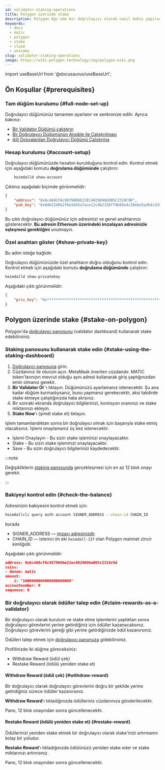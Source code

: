 ```yaml
---
id: validator-staking-operations
title: Polygon üzerinde stake
description: Polygon Ağı'nda bir doğrulayıcı olarak nasıl bahis yapılacağını öğrenin
keywords:
  - docs
  - matic
  - polygon
  - stake
  - claim
  - unstake
slug: validator-staking-operations
image: https://wiki.polygon.technology/img/polygon-wiki.png
---
```

import useBaseUrl from '@docusaurus/useBaseUrl';

## Ön Koşullar {#prerequisites}

### Tam düğüm kurulumu {#full-node-set-up}

Doğrulayıcı düğümünüz tamamen ayarlanır ve senkronize edilir. Ayrıca bakınız:

* [Bir Validator Düğümü çalıştırın](run-validator.md)
* [Bir Doğrulayıcı Düğümünün Ansible ile Çalıştırılması](run-validator-ansible.md)
* [ikili Dosyalardan Doğrulayıcı Düğümü Çalıştırma](run-validator-binaries.md)

### Hesap kurulumu {#account-setup}

Doğrulayıcı düğümünüzde hesabın kurulduğunu kontrol edin. Kontrol etmek için aşağıdaki komutu **doğrulama düğümünde** çalıştırın:

```sh
    heimdalld show-account
```

Çıktınız aşağıdaki biçimde görünmelidir:

```json
{
    "address": "0x6c468CF8c9879006E22EC4029696E005C2319C9D",
    "pub_key": "0x04b12d8b2f6e3d45a7ace12c4b2158f79b95e4c28ebe5ad54c439be9431d7fc9dc1164210bf6a5c3b8523528b931e772c86a307e8cff4b725e6b4a77d21417bf19"
}
```

Bu çıktı doğrulayıcı düğümünüz için adresinizi ve genel anahtarınızı gösterecektir. **Bu adresin Ethereum üzerindeki imzalayan adresinizle eşleşmesi gerektiğini** unutmayın.

### Özel anahtarı göster {#show-private-key}

Bu adım isteğe bağlıdır.

Doğrulayıcı düğümünüzde özel anahtarın doğru olduğunu kontrol edin. Kontrol etmek için aşağıdaki komutu **doğrulama düğümünde** çalıştırın:

```sh
heimdalld show-privatekey
```

Aşağıdaki çıktı görünmelidir:

```json
{
    "priv_key": "0x********************************************************"
}
```

## Polygon üzerinde stake {#stake-on-polygon}

Polygon'da [doğrulayıcı panosunu](https://staking.polygon.technology/validators/) (validator dashboard) kullanarak stake edebilirsiniz.

### Staking panosunu kullanarak stake edin {#stake-using-the-staking-dashboard}

1. [Doğrulayıcı panosuna](https://staking.polygon.technology/validators/) girin.
2. Cüzdanınız ile oturum açın. MetaMask önerilen cüzdandır. MATIC token'larınızın mevcut olduğu aynı adresi kullanarak giriş yaptığınızdan emin olmanız gerekir.
3. **Bir Validator Ol** 'ı tıklayın. Düğümünüzü ayarlamanız istenecektir. Şu ana kadar düğüm kurmadıysanız, bunu yapmanız gerekecektir, aksi takdirde stake etmeye çalıştığınızda hata alırsınız.
4. Bir sonraki ekranda doğrulayıcı bilgilerinizi, komisyon oranınızı ve stake miktarınızı ekleyin.
5. **Stake Now**'ı (şimdi stake et) tıklayın.

işlem tamamlandıktan sonra bir doğrulayıcı olmak için başarıyla stake etmiş olacaksınız. İşlemi onaylamanız üç kez istenecektir.

* İşlemi Onaylayın - Bu sizin stake işleminizi onaylayacaktır.
* Stake - Bu sizin stake işleminizi onaylayacaktır.
* Save - Bu sizin doğrulayıcı bilgilerinizi kaydedecektir.

:::note

Değişikliklerin [staking panosunda](https://staking.polygon.technology/account) gerçekleşmesi için en az 12 blok onayı gerekir.

:::

### Bakiyeyi kontrol edin {#check-the-balance}

Adresinizin bakiyesini kontrol etmek için:

```sh
heimdallcli query auth account SIGNER_ADDRESS --chain-id CHAIN_ID
```

burada

* SIGNER_ADDRESS — [imzacı adresinizdir](/docs/maintain/glossary.md#validator).
* CHAIN_ID — istemci ön eki `heimdall-137` olan Polygon mainnet zincir kimliğidir.

Aşağıdaki çıktı görünmelidir:

```json
address: 0x6c468cf8c9879006e22ec4029696e005c2319c9d
coins:
- denom: matic
amount:
    i: "1000000000000000000000"
accountnumber: 0
sequence: 0
```

### Bir doğrulayıcı olarak ödüller talep edin {#claim-rewards-as-a-validator}

Bir doğrulayıcı olarak kurulum ve stake etme işlemlerini yaptıktan sonra doğrulayıcı görevlerini yerine getirdiğiniz için ödüller kazanacaksınız. Doğrulayıcı görevlerini gereği gibi yerine getirdiğinizde ödül kazanırsınız.

Ödülleri talep etmek için [doğrulayıcı panonuza](https://staking.polygon.technology/account) gidebilirsiniz.

Profilinizde iki düğme göreceksiniz:

* Withdraw Reward (ödül çek)
* Restake Reward (ödülü yeniden stake et)

#### Withdraw Reward (ödül çek) {#withdraw-reward}

Bir doğrulayıcı olarak doğrulayıcı görevlerini doğru bir şekilde yerine getirdiğiniz sürece ödüller kazanırsınız.

**Withdraw Reward**'ı tıkladığınızda ödülleriniz cüzdanınıza gönderilecektir.

Pano, 12 blok onayından sonra güncellenecektir.

#### Restake Reward (ödülü yeniden stake et) {#restake-reward}

Ödüllerinizi yeniden stake etmek bir doğrulayıcı olarak stake'inizi artırmanın kolay bir yoludur.

**Restake Reward**'ı tıkladığınızda ödülünüzü yeniden stake eder ve stake miktarınızı artırırsınız.

Pano, 12 blok onayından sonra güncellenecektir.
